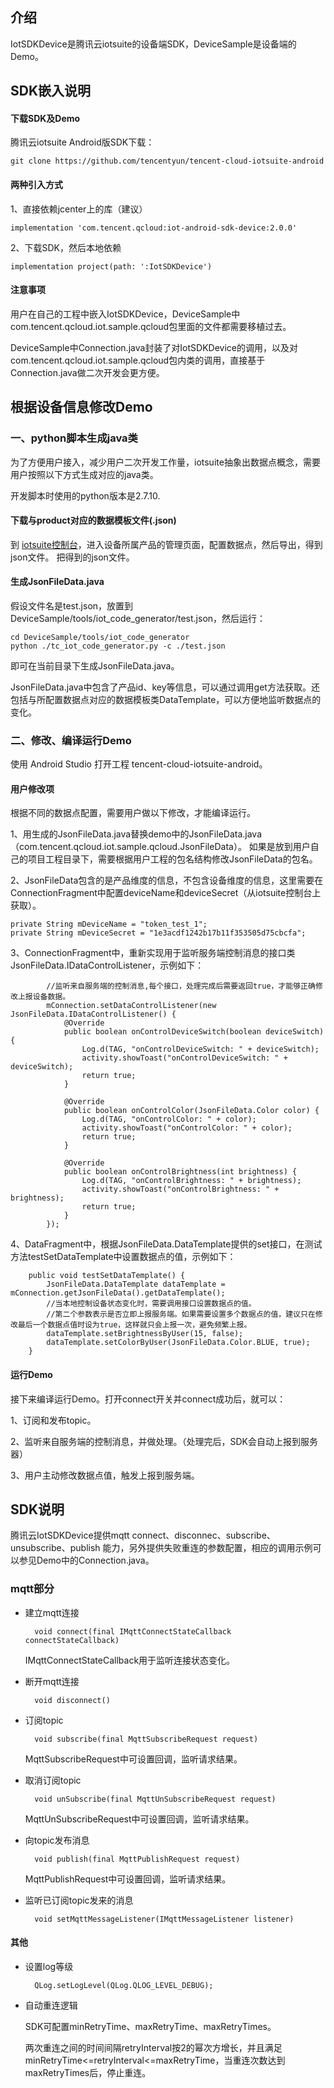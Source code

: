 
## 介绍

IotSDKDevice是腾讯云iotsuite的设备端SDK，DeviceSample是设备端的Demo。

## SDK嵌入说明

#### 下载SDK及Demo

腾讯云iotsuite Android版SDK下载：

    git clone https://github.com/tencentyun/tencent-cloud-iotsuite-android

#### 两种引入方式

1、直接依赖jcenter上的库（建议）

    implementation 'com.tencent.qcloud:iot-android-sdk-device:2.0.0'

2、下载SDK，然后本地依赖

    implementation project(path: ':IotSDKDevice')

#### 注意事项

用户在自己的工程中嵌入IotSDKDevice，DeviceSample中com.tencent.qcloud.iot.sample.qcloud包里面的文件都需要移植过去。

DeviceSample中Connection.java封装了对IotSDKDevice的调用，以及对com.tencent.qcloud.iot.sample.qcloud包内类的调用，直接基于Connection.java做二次开发会更方便。

## 根据设备信息修改Demo

### 一、python脚本生成java类

为了方便用户接入，减少用户二次开发工作量，iotsuite抽象出数据点概念，需要用户按照以下方式生成对应的java类。

开发脚本时使用的python版本是2.7.10.

#### 下载与product对应的数据模板文件(.json)

到 [iotsuite控制台](https://console.cloud.tencent.com/iotsuite/product)，进入设备所属产品的管理页面，配置数据点，然后导出，得到json文件。
把得到的json文件。

#### 生成JsonFileData.java

假设文件名是test.json，放置到 DeviceSample/tools/iot_code_generator/test.json，然后运行：

    cd DeviceSample/tools/iot_code_generator
    python ./tc_iot_code_generator.py -c ./test.json

即可在当前目录下生成JsonFileData.java。

JsonFileData.java中包含了产品id、key等信息，可以通过调用get方法获取。还包括与所配置数据点对应的数据模板类DataTemplate，可以方便地监听数据点的变化。

### 二、修改、编译运行Demo

使用 Android Studio 打开工程 tencent-cloud-iotsuite-android。

#### 用户修改项

根据不同的数据点配置，需要用户做以下修改，才能编译运行。

1、用生成的JsonFileData.java替换demo中的JsonFileData.java（com.tencent.qcloud.iot.sample.qcloud.JsonFileData）。
如果是放到用户自己的项目工程目录下，需要根据用户工程的包名结构修改JsonFileData的包名。

2、JsonFileData包含的是产品维度的信息，不包含设备维度的信息，这里需要在ConnectionFragment中配置deviceName和deviceSecret（从iotsuite控制台上获取）。

    private String mDeviceName = "token_test_1";
    private String mDeviceSecret = "1e3acdf1242b17b11f353505d75cbcfa";

3、ConnectionFragment中，重新实现用于监听服务端控制消息的接口类JsonFileData.IDataControlListener，示例如下：

```
        //监听来自服务端的控制消息,每个接口，处理完成后需要返回true，才能够正确修改上报设备数据。
        mConnection.setDataControlListener(new JsonFileData.IDataControlListener() {
            @Override
            public boolean onControlDeviceSwitch(boolean deviceSwitch) {
                Log.d(TAG, "onControlDeviceSwitch: " + deviceSwitch);
                activity.showToast("onControlDeviceSwitch: " + deviceSwitch);
                return true;
            }

            @Override
            public boolean onControlColor(JsonFileData.Color color) {
                Log.d(TAG, "onControlColor: " + color);
                activity.showToast("onControlColor: " + color);
                return true;
            }

            @Override
            public boolean onControlBrightness(int brightness) {
                Log.d(TAG, "onControlBrightness: " + brightness);
                activity.showToast("onControlBrightness: " + brightness);
                return true;
            }
        });
```

4、DataFragment中，根据JsonFileData.DataTemplate提供的set接口，在测试方法testSetDataTemplate中设置数据点的值，示例如下：

```
    public void testSetDataTemplate() {
        JsonFileData.DataTemplate dataTemplate = mConnection.getJsonFileData().getDataTemplate();
        //当本地控制设备状态变化时，需要调用接口设置数据点的值。
        //第二个参数表示是否立即上报服务端。如果需要设置多个数据点的值，建议只在修改最后一个数据点值时设为true，这样就只会上报一次，避免频繁上报。
        dataTemplate.setBrightnessByUser(15, false);
        dataTemplate.setColorByUser(JsonFileData.Color.BLUE, true);
    }
```

#### 运行Demo

接下来编译运行Demo。打开connect开关并connect成功后，就可以：

1、订阅和发布topic。

2、监听来自服务端的控制消息，并做处理。（处理完后，SDK会自动上报到服务器）

3、用户主动修改数据点值，触发上报到服务端。

## SDK说明

腾讯云IotSDKDevice提供mqtt connect、disconnec、subscribe、unsubscribe、publish 能力，另外提供失败重连的参数配置，相应的调用示例可以参见Demo中的Connection.java。

### mqtt部分

- 建立mqtt连接

        void connect(final IMqttConnectStateCallback connectStateCallback)
    
    IMqttConnectStateCallback用于监听连接状态变化。

- 断开mqtt连接

        void disconnect()
    
- 订阅topic

        void subscribe(final MqttSubscribeRequest request)

    MqttSubscribeRequest中可设置回调，监听请求结果。

- 取消订阅topic

        void unSubscribe(final MqttUnSubscribeRequest request)

    MqttUnSubscribeRequest中可设置回调，监听请求结果。

- 向topic发布消息

        void publish(final MqttPublishRequest request)

    MqttPublishRequest中可设置回调，监听请求结果。

- 监听已订阅topic发来的消息

        void setMqttMessageListener(IMqttMessageListener listener)


#### 其他

- 设置log等级

        QLog.setLogLevel(QLog.QLOG_LEVEL_DEBUG);

- 自动重连逻辑

    SDK可配置minRetryTime、maxRetryTime、maxRetryTimes。

    两次重连之间的时间间隔retryInterval按2的幂次方增长，并且满足 minRetryTime<=retryInterval<=maxRetryTime，当重连次数达到maxRetryTimes后，停止重连。
